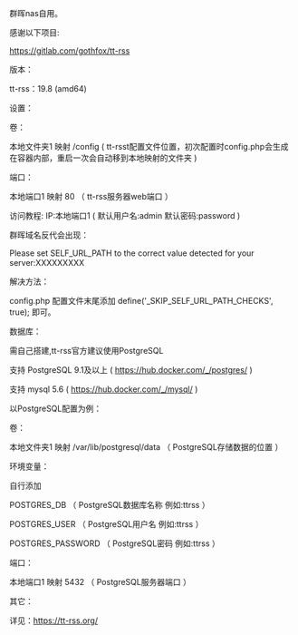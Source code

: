 群晖nas自用。

感谢以下项目:

https://gitlab.com/gothfox/tt-rss

版本：

tt-rss：19.8 (amd64)

设置：

卷：

本地文件夹1 映射 /config ( tt-rsst配置文件位置，初次配置时config.php会生成在容器内部，重启一次会自动移到本地映射的文件夹 )

端口：

本地端口1 映射 80 （ tt-rss服务器web端口 ）

访问教程: IP:本地端口1 ( 默认用户名:admin 默认密码:password )

群晖域名反代会出现：

Please set SELF_URL_PATH to the correct value detected for your server:XXXXXXXXX

解决方法：

config.php 配置文件末尾添加 define('_SKIP_SELF_URL_PATH_CHECKS', true); 即可。

数据库：

需自己搭建,tt-rss官方建议使用PostgreSQL

支持 PostgreSQL 9.1及以上 ( https://hub.docker.com/_/postgres/ )

支持 mysql 5.6 ( https://hub.docker.com/_/mysql/ )

以PostgreSQL配置为例：

卷：

本地文件夹1 映射 /var/lib/postgresql/data （ PostgreSQL存储数据的位置 ）

环境变量：

自行添加

POSTGRES_DB （ PostgreSQL数据库名称 例如:ttrss ）

POSTGRES_USER （ PostgreSQL用户名 例如:ttrss ）

POSTGRES_PASSWORD （ PostgreSQL密码 例如:ttrss ）

端口：

本地端口1 映射 5432 （ PostgreSQL服务器端口 ）

其它：

详见：https://tt-rss.org/
